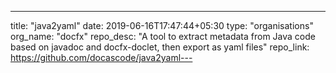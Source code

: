 ---
title: "java2yaml"
date: 2019-06-16T17:47:44+05:30
type: "organisations"
org_name: "docfx"
repo_desc: "A tool to extract metadata from Java code based on javadoc and docfx-doclet, then export as yaml files"
repo_link: https://github.com/docascode/java2yaml---